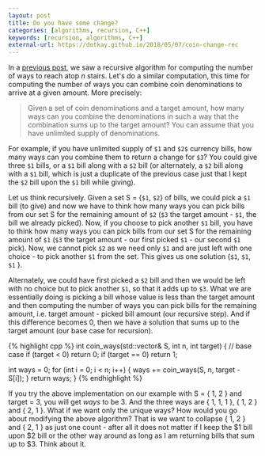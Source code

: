 ```yaml
---
layout: post
title: Do you have some change?
categories: [algorithms, recursion, C++]
keywords: [recursion, algorithms, C++]
external-url: https://dotkay.github.io/2018/05/07/coin-change-rec
---
```


In a [previous post](https://dotkay.github.io/2018/05/05/climbing-stairs-recursively), we saw a recursive algorithm for computing the number of ways to reach atop _n_ stairs. Let's do a similar computation, this time for computing the number of ways you can combine coin denominations to arrive at a given amount. More precisely:

> Given a set of coin denominations and a target amount, how many ways can you combine the denominations in such a way that the combination sums up to the target amount? You can assume that you have unlimited supply of denominations.

For example, if you have unlimited supply of `$1` and `$2$` currency bills, how many ways can you combine them to return a change for `$3`? You could give three `$1` bills, or a `$1` bill along with a `$2` bill (or alternately, a `$2` bill along with a `$1` bill, which is just a duplicate of the previous case just that I kept the `$2` bill upon the `$1` bill while giving).

Let us think recursively. Given a set S = {`$1`, `$2`} of bills, we could pick a `$1` bill (to give) and now we have to think how many ways you can pick bills from our set S for the remaining amount of `$2` (`$3` the target amount - `$1`, the bill we already picked). Now, if you choose to pick another `$1` bill, you have to think how many ways you can pick bills from our set S for the remaining amount of `$1` (`$3` the target amount - our first picked `$1` - our second `$1` pick). Now, we cannot pick `$2` as we need only `$1` and are just left with one choice - to pick another `$1` from the set. This gives us one solution {`$1`, `$1`, `$1` }. 

Alternately, we could have first picked a `$2` bill and then we would be left with no choice but to pick another `$1`, so that it adds up to `$3`. What we are essentially doing is picking a bill whose value is less than the target amount and then computing the number of ways you can pick bills for the remaining amount, i.e. target amount - picked bill amount (our recursive step). And if this difference becomes 0, then we have a solution that sums up to the target amount (our base case for recursion).

{% highlight cpp %}
int coin_ways(std::vector<int>& S, int n, int target)
{
  // base case
  if (target < 0)
    return 0;
  if (target == 0)
    return 1;

  int ways = 0;
  for (int i = 0; i < n; i++)
  {
    ways += coin_ways(S, n, target - S[i]);
  }
  return ways;
}
{% endhighlight %}

If you try the above implementation on our example with S = { 1, 2 } and target = 3, you will get _ways_ to be 3. And the three ways are { 1, 1, 1 }, { 1, 2 } and { 2, 1 }. What if we want only the unique ways? How would you go about modifying the above algorithm? That is we want to collapse { 1, 2 } and { 2, 1 } as just one count - after all it does not matter if I keep the \$1 bill upon \$2 bill or the other way around as long as I am returning bills that sum up to \$3. Think about it.